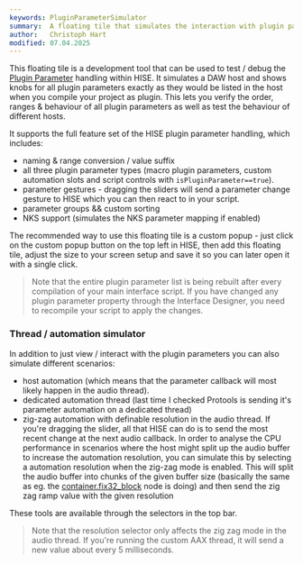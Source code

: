 ```yaml
---
keywords: PluginParameterSimulator
summary:  A floating tile that simulates the interaction with plugin parameters through a DAW
author:   Christoph Hart
modified: 07.04.2025
---
```

  
This floating tile is a development tool that can be used to test / debug the [Plugin Parameter](/glossary/plugin-parameters) handling within HISE. It simulates a DAW host and shows knobs for all plugin parameters exactly as they would be listed in the host when you compile your project as plugin. This lets you verify the order, ranges & behaviour of all plugin parameters as well as test the behaviour of different hosts.

It supports the full feature set of the HISE plugin parameter handling, which includes:

- naming & range conversion / value suffix
- all three plugin parameter types (macro plugin parameters, custom automation slots and script controls with `isPluginParameter==true`).
- parameter gestures - dragging the sliders will send a parameter change gesture to HISE which you can then react to in your script.
- parameter groups && custom sorting
- NKS support (simulates the NKS parameter mapping if enabled)

The recommended way to use this floating tile is a custom popup - just click on the custom popup button on the top left in HISE, then add this floating tile, adjust the size to your screen setup and save it so you can later open it with a single click.

> Note that the entire plugin parameter list is being rebuilt after every compilation of your main interface script. If you have changed any plugin parameter property through the Interface Designer, you need to recompile your script to apply the changes.

### Thread / automation simulator

In addition to just view / interact with the plugin parameters you can also simulate different scenarios:

- host automation (which means that the parameter callback will most likely happen in the audio thread).
- dedicated automation thread (last time I checked Protools is sending it's parameter automation on a dedicated thread)
- zig-zag automation with definable resolution in the audio thread. If you're dragging the slider, all that HISE can do is to send the most recent change at the next audio callback. In order to analyse the CPU performance in scenarios where the host might split up the audio buffer to increase the automation resolution, you can simulate this by selecting a automation resolution when the zig-zag mode is enabled. This will split the audio buffer into chunks of the given buffer size (basically the same as eg. the [container.fix32_block](/scriptnode/list/container/fix32_block) node is doing) and then send the zig zag ramp value with the given resolution

These tools are available through the selectors in the top bar.

> Note that the resolution selector only affects the zig zag mode in the audio thread. If you're running the custom AAX thread, it will send a new value about every 5 milliseconds.


